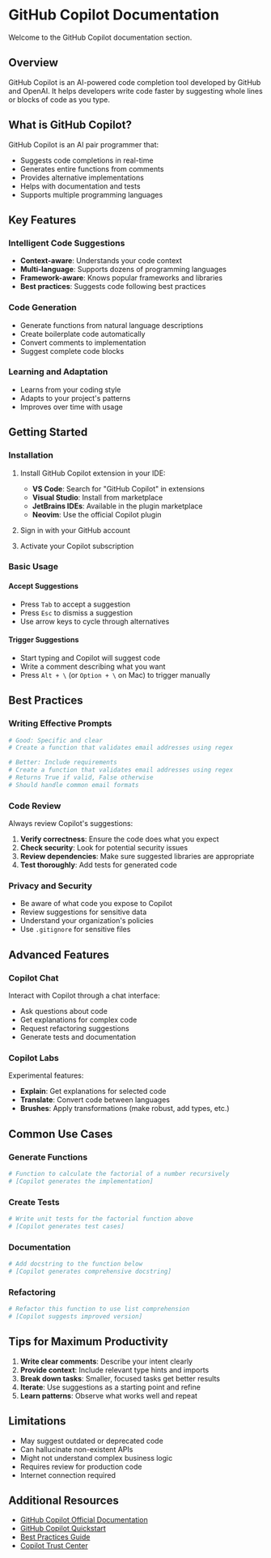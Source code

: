 # GitHub Copilot Documentation

Welcome to the GitHub Copilot documentation section.

## Overview

GitHub Copilot is an AI-powered code completion tool developed by GitHub and OpenAI. It helps developers write code faster by suggesting whole lines or blocks of code as you type.

## What is GitHub Copilot?

GitHub Copilot is an AI pair programmer that:

- Suggests code completions in real-time
- Generates entire functions from comments
- Provides alternative implementations
- Helps with documentation and tests
- Supports multiple programming languages

## Key Features

### Intelligent Code Suggestions

- **Context-aware**: Understands your code context
- **Multi-language**: Supports dozens of programming languages
- **Framework-aware**: Knows popular frameworks and libraries
- **Best practices**: Suggests code following best practices

### Code Generation

- Generate functions from natural language descriptions
- Create boilerplate code automatically
- Convert comments to implementation
- Suggest complete code blocks

### Learning and Adaptation

- Learns from your coding style
- Adapts to your project's patterns
- Improves over time with usage

## Getting Started

### Installation

1. Install GitHub Copilot extension in your IDE:
   - **VS Code**: Search for "GitHub Copilot" in extensions
   - **Visual Studio**: Install from marketplace
   - **JetBrains IDEs**: Available in the plugin marketplace
   - **Neovim**: Use the official Copilot plugin

2. Sign in with your GitHub account

3. Activate your Copilot subscription

### Basic Usage

#### Accept Suggestions

- Press `Tab` to accept a suggestion
- Press `Esc` to dismiss a suggestion
- Use arrow keys to cycle through alternatives

#### Trigger Suggestions

- Start typing and Copilot will suggest code
- Write a comment describing what you want
- Press `Alt + \` (or `Option + \` on Mac) to trigger manually

## Best Practices

### Writing Effective Prompts

```python
# Good: Specific and clear
# Create a function that validates email addresses using regex

# Better: Include requirements
# Create a function that validates email addresses using regex
# Returns True if valid, False otherwise
# Should handle common email formats
```

### Code Review

Always review Copilot's suggestions:

1. **Verify correctness**: Ensure the code does what you expect
2. **Check security**: Look for potential security issues
3. **Review dependencies**: Make sure suggested libraries are appropriate
4. **Test thoroughly**: Add tests for generated code

### Privacy and Security

- Be aware of what code you expose to Copilot
- Review suggestions for sensitive data
- Understand your organization's policies
- Use `.gitignore` for sensitive files

## Advanced Features

### Copilot Chat

Interact with Copilot through a chat interface:

- Ask questions about code
- Get explanations for complex code
- Request refactoring suggestions
- Generate tests and documentation

### Copilot Labs

Experimental features:

- **Explain**: Get explanations for selected code
- **Translate**: Convert code between languages
- **Brushes**: Apply transformations (make robust, add types, etc.)

## Common Use Cases

### Generate Functions

```python
# Function to calculate the factorial of a number recursively
# [Copilot generates the implementation]
```

### Create Tests

```python
# Write unit tests for the factorial function above
# [Copilot generates test cases]
```

### Documentation

```python
# Add docstring to the function below
# [Copilot generates comprehensive docstring]
```

### Refactoring

```python
# Refactor this function to use list comprehension
# [Copilot suggests improved version]
```

## Tips for Maximum Productivity

1. **Write clear comments**: Describe your intent clearly
2. **Provide context**: Include relevant type hints and imports
3. **Break down tasks**: Smaller, focused tasks get better results
4. **Iterate**: Use suggestions as a starting point and refine
5. **Learn patterns**: Observe what works well and repeat

## Limitations

- May suggest outdated or deprecated code
- Can hallucinate non-existent APIs
- Might not understand complex business logic
- Requires review for production code
- Internet connection required

## Additional Resources

- [GitHub Copilot Official Documentation](https://docs.github.com/en/copilot)
- [GitHub Copilot Quickstart](https://docs.github.com/en/copilot/quickstart)
- [Best Practices Guide](https://github.blog/2023-06-20-how-to-write-better-prompts-for-github-copilot/)
- [Copilot Trust Center](https://resources.github.com/copilot-trust-center/)
